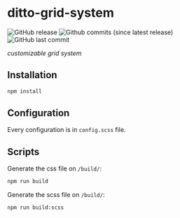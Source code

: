 # ditto-grid-system

![GitHub release](https://img.shields.io/github/release/vkiss/ditto-grid-system.svg?colorA=dd8ec5&colorB=28292d&style=flat-square)
![Github commits (since latest release)](https://img.shields.io/github/commits-since/vkiss/ditto-grid-system/latest.svg?colorA=dd8ec5&colorB=28292d&style=flat-square)
![GitHub last commit](https://img.shields.io/github/last-commit/vkiss/ditto-grid-system.svg?colorA=dd8ec5&colorB=28292d&style=flat-square)

_customizable grid system_

## Installation

```sh
npm install
```

## Configuration

Every configuration is in `config.scss` file.

## Scripts

Generate the css file on `/build/`:

```sh
npm run build
```

Generate the scss file on `/build/`:

```sh
npm run build:scss
```